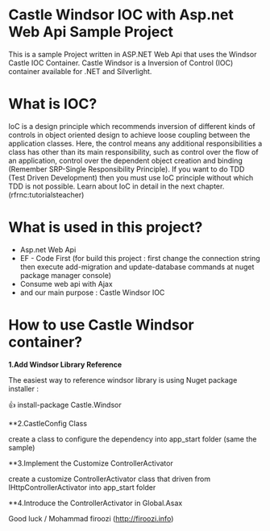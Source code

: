 # Castle Windsor IOC with Asp.net Web Api Sample Project

This is a sample Project written in ASP.NET Web Api that uses the Windsor Castle IOC Container.
Castle Windsor is a Inversion of Control (IOC) container available for .NET and Silverlight.
# What is IOC?
IoC is a design principle which recommends inversion of different kinds of controls in object oriented design to achieve loose coupling between the application classes. Here, the control means any additional responsibilities a class has other than its main responsibility, such as control over the flow of an application, control over the dependent object creation and binding (Remember SRP-Single Responsibility Principle). If you want to do TDD (Test Driven Development) then you must use IoC principle without which TDD is not possible. Learn about IoC in detail in the next chapter.(rfrnc:tutorialsteacher)

# What is used in this project?
- Asp.net Web Api
- EF - Code First (for build this project : first change the connection string then execute add-migration and update-database commands at nuget package manager console)
- Consume web api with Ajax
- and our main purpose : Castle Windsor IOC

# How to use Castle Windsor container?

**1.Add Windsor Library Reference**

The easiest way to reference windsor library is using Nuget package installer :

:+1: install-package Castle.Windsor

**2.CastleConfig Class

create a class to configure the dependency into app_start folder (same the sample)

**3.Implement the Customize ControllerActivator 

create a customize ControllerActivator class that driven from IHttpControllerActivator into app_start folder

**4.Introduce the ControllerActivator in Global.Asax


Good luck / Mohammad firoozi (http://firoozi.info)



